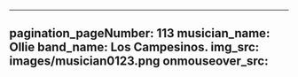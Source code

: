 ------
pagination_pageNumber: 113
musician_name: Ollie
band_name: Los Campesinos.
img_src: images/musician0123.png
onmouseover_src: 
------